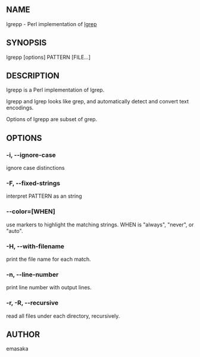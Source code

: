 ## NAME

lgrepp - Perl implementation of [lgrep](http://www.ff.iij4u.or.jp/~nrt/lv/)

## SYNOPSIS

lgrepp [options] PATTERN [FILE...]

## DESCRIPTION

lgrepp is a Perl implementation of lgrep.

lgrepp and lgrep looks like grep, and automatically detect and convert
text encodings.

Options of lgrepp are subset of grep.

## OPTIONS

### -i, --ignore-case

ignore case distinctions

### -F, --fixed-strings

interpret PATTERN as an string

### --color=[WHEN]

use markers to highlight the matching strings.
WHEN is "always", "never", or "auto".

### -H, --with-filename

print the file name for each match.

### -n, --line-number

print line number with output lines.

### -r, -R, --recursive

read all  files  under  each  directory,  recursively.

## AUTHOR

emasaka
